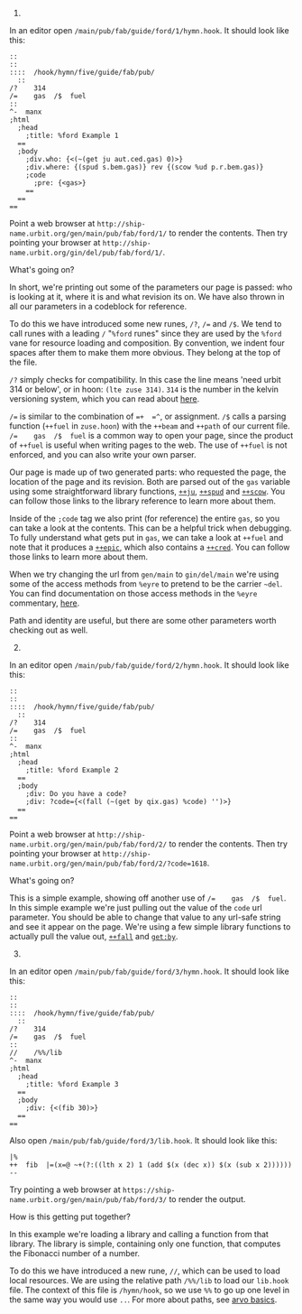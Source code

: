 1.

In an editor open `/main/pub/fab/guide/ford/1/hymn.hook`. It should look like this:

    ::
    ::
    ::::  /hook/hymn/five/guide/fab/pub/
      ::
    /?    314
    /=    gas  /$  fuel
    ::
    ^-  manx
    ;html
      ;head
        ;title: %ford Example 1
      ==
      ;body
        ;div.who: {<(~(get ju aut.ced.gas) 0)>}
        ;div.where: {(spud s.bem.gas)} rev {(scow %ud p.r.bem.gas)}
        ;code
          ;pre: {<gas>}
        ==
      ==
    ==

Point a web browser at `http://ship-name.urbit.org/gen/main/pub/fab/ford/1/` to render the contents. Then try pointing your browser at `http://ship-name.urbit.org/gin/del/pub/fab/ford/1/`. 

What's going on?

In short, we're printing out some of the parameters our page is passed: who is looking at it, where it is and what revision its on. We have also thrown in all our parameters in a codeblock for reference.

To do this we have introduced some new runes, `/?`, `/=` and `/$`. We tend to call runes with a leading `/` "`%ford` runes" since they are used by the `%ford` vane for resource loading and composition. By convention, we indent four spaces after them to make them more obvious. They belong at the top of the file.

`/?` simply checks for compatibility. In this case the line means 'need urbit 314 or below', or in hoon: `(lte zuse 314)`. `314` is the number in the kelvin versioning system, which you can read about [here](link). 

`/=` is similar to the combination of `=+  =^`, or assignment. `/$` calls a parsing function (`++fuel` in `zuse.hoon`) with the `++beam` and `++path` of our current file. `/=    gas  /$  fuel` is a  common way to open your page, since the product of `++fuel` is useful when writing pages to the web. The use of `++fuel` is not enforced, and you can also write your own parser. 

Our page is made up of two generated parts: who requested the page, the location of the page and its revision. Both are parsed out of the `gas` variable using some straightforward library functions, [`++ju`](link), [`++spud`](link) and [`++scow`](link). You can follow those links to the library reference to learn more about them.

Inside of the `;code` tag we also print (for reference) the entire `gas`, so you can take a look at the contents. This can be a helpful trick when debugging. To fully understand what gets put in `gas`, we can take a look at `++fuel` and note that it produces a [`++epic`](link), which also contains a [`++cred`](link). You can follow those links to learn more about them.

When we try changing the url from `gen/main` to `gin/del/main` we're using some of the access methods from `%eyre` to pretend to be the carrier `~del`. You can find documentation on those access methods in the `%eyre` commentary, [here](link). 

Path and identity are useful, but there are some other parameters worth checking out as well.


2.

In an editor open `/main/pub/fab/guide/ford/2/hymn.hook`. It should look like this:

    ::
    ::
    ::::  /hook/hymn/five/guide/fab/pub/
      ::
    /?    314
    /=    gas  /$  fuel
    ::
    ^-  manx
    ;html
      ;head
        ;title: %ford Example 2
      ==
      ;body
        ;div: Do you have a code?
        ;div: ?code={<(fall (~(get by qix.gas) %code) '')>}
      ==
    ==

Point a web browser at `http://ship-name.urbit.org/gen/main/pub/fab/ford/2/` to render the contents. Then try pointing your browser at `http://ship-name.urbit.org/gen/main/pub/fab/ford/2/?code=1618`.

What's going on?

This is a simple example, showing off another use of `/=    gas  /$  fuel`. In this simple example we're just pulling out the value of the `code` url parameter. You should be able to change that value to any url-safe string and see it appear on the page. We're using a few simple library functions to actually pull the value out, [`++fall`](link) and [`get:by`](link).


3. 

In an editor open `/main/pub/fab/guide/ford/3/hymn.hook`. It should look like this:

    ::
    ::
    ::::  /hook/hymn/five/guide/fab/pub/
      ::
    /?    314
    /=    gas  /$  fuel
    ::
    //    /%%/lib
    ^-  manx
    ;html
      ;head
        ;title: %ford Example 3
      ==
      ;body
        ;div: {<(fib 30)>}
      ==
    ==

Also open `/main/pub/fab/guide/ford/3/lib.hook`. It should look like this:

    |%
    ++  fib  |=(x=@ ~+(?:((lth x 2) 1 (add $(x (dec x)) $(x (sub x 2))))))
    --

Try pointing a web browser at `https://ship-name.urbit.org/gen/main/pub/fab/ford/3/` to render the output.

How is this getting put together?

In this example we're loading a library and calling a function from that library. The library is simple, containing only one function, that computes the Fibonacci number of a number. 

To do this we have introduced a new rune, `//`, which can be used to load local resources. We are using the relative path `/%%/lib` to load our `lib.hook` file. The context of this file is `/hymn/hook`, so we use `%%` to go up one level in the same way you would use `..`. For more about paths, see [arvo basics](link).
